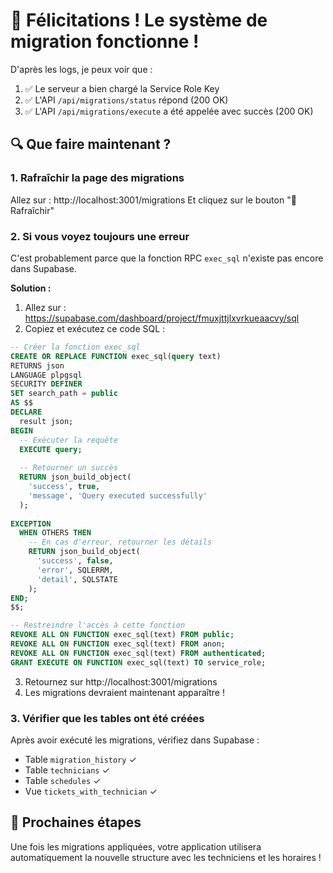 # 🎉 Félicitations ! Le système de migration fonctionne !

D'après les logs, je peux voir que :

1. ✅ Le serveur a bien chargé la Service Role Key
2. ✅ L'API `/api/migrations/status` répond (200 OK)
3. ✅ L'API `/api/migrations/execute` a été appelée avec succès (200 OK)

## 🔍 Que faire maintenant ?

### 1. Rafraîchir la page des migrations
Allez sur : http://localhost:3001/migrations
Et cliquez sur le bouton "🔄 Rafraîchir"

### 2. Si vous voyez toujours une erreur
C'est probablement parce que la fonction RPC `exec_sql` n'existe pas encore dans Supabase.

**Solution :**
1. Allez sur : https://supabase.com/dashboard/project/fmuxjttjlxvrkueaacvy/sql
2. Copiez et exécutez ce code SQL :

```sql
-- Créer la fonction exec_sql
CREATE OR REPLACE FUNCTION exec_sql(query text)
RETURNS json
LANGUAGE plpgsql
SECURITY DEFINER
SET search_path = public
AS $$
DECLARE
  result json;
BEGIN
  -- Exécuter la requête
  EXECUTE query;
  
  -- Retourner un succès
  RETURN json_build_object(
    'success', true,
    'message', 'Query executed successfully'
  );
  
EXCEPTION
  WHEN OTHERS THEN
    -- En cas d'erreur, retourner les détails
    RETURN json_build_object(
      'success', false,
      'error', SQLERRM,
      'detail', SQLSTATE
    );
END;
$$;

-- Restreindre l'accès à cette fonction
REVOKE ALL ON FUNCTION exec_sql(text) FROM public;
REVOKE ALL ON FUNCTION exec_sql(text) FROM anon;
REVOKE ALL ON FUNCTION exec_sql(text) FROM authenticated;
GRANT EXECUTE ON FUNCTION exec_sql(text) TO service_role;
```

3. Retournez sur http://localhost:3001/migrations
4. Les migrations devraient maintenant apparaître !

### 3. Vérifier que les tables ont été créées
Après avoir exécuté les migrations, vérifiez dans Supabase :
- Table `migration_history` ✓
- Table `technicians` ✓
- Table `schedules` ✓
- Vue `tickets_with_technician` ✓

## 🚀 Prochaines étapes
Une fois les migrations appliquées, votre application utilisera automatiquement la nouvelle structure avec les techniciens et les horaires !